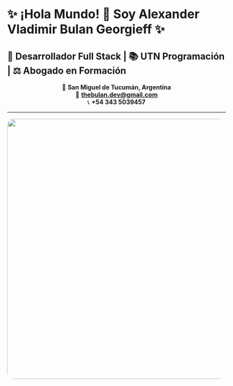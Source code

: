 # ✨ ¡Hola Mundo! 👋 Soy **Alexander Vladimir Bulan Georgieff** ✨
## 🚀 **Desarrollador Full Stack** | 📚 **UTN Programación** | ⚖️ **Abogado en Formación**

<div align="center">
  
📍 **San Miguel de Tucumán, Argentina**  
📧 **thebulan.dev@gmail.com**  
📞 **+54 343 5039457**  

</div>

---
<p align="center">
  <img src="https://camo.githubusercontent.com/a5ef8e36ecc4573a9ca9089a44af0f48b4774e21bf88087716644e51e9cdbeca/68747470733a2f2f6d656469612e67697068792e636f6d2f6d656469612f4168337a4848376876735342322f67697068792e676966" width="600" style="border-radius: 15px">
</p>
